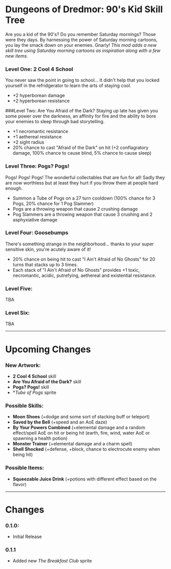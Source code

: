 Dungeons of Dredmor: 90's Kid Skill Tree
================================

Are you a kid of the 90's? Do you remember Saturday mornings? Those were they days. By harnessing the power of Saturday morning cartoons, you lay the smack down on your enemies. Gnarly! _This mod adds a new skill tree using Saturday morning cartoons as inspiration along with a few new items._

### Level One: 2 Cool 4 School
You never saw the point in going to school... It didn't help that you locked yourself in the refridgerator to learn the arts of staying cool.
* +2 hyperborean damage
* +2 hyperborean resistance

###Level Two: Are You Afraid of the Dark?
Staying up late has given you some power over the darkness, an affinity for fire and the ability to bore your enemies to sleep through bad storytelling.
* +1 necromantic resistance
* +1 aethereal resistance
* +2 sight radius
* 20% chance to cast "Afraid of the Dark" on hit (+2 conflagratory damage, 100% chance to cause blind, 5% chance to cause sleep)

### Level Three: Pogs? Pogs!
Pogs! Pogs! Pogs! The wonderful collectables that are fun for all! Sadly they are now worthless but at least they hurt if you throw them at people hard enough.
* Summon a Tube of Pogs on a 27 turn cooldown (100% chance for 3 Pogs, 20% chance for 1 Pog Slammer)
* Pogs are a throwing weapon that cause 2 crushing damage
* Pog Slammers are a throwing weapon that cause 3 crushing and 2 asphyxiative damage

### Level Four: Goosebumps
There's something strange in the neighborhood... thanks to your super sensitive skin, you're acutely aware of it!
* 20% chance on being hit to cast "I Ain't Afraid of No Ghosts" for 20 turns that stacks up to 3 times.
* Each stack of "I Ain't Afraid of No Ghosts" provides +1 toxic, necromantic, acidic, putrefying, aethereal and existential resistance.

### Level Five:
TBA

### Level Six:
TBA

---

Upcoming Changes
================================
### New Artwork:
* **2 Cool 4 School** skill
* **Are You Afraid of the Dark?** skill
* **Pogs? Pogs!** skill
* **Tube of Pogs* sprite

### Possible Skills:
* **Moon Shoes** (+dodge and some sort of stacking buff or teleport)
* **Saved by the Bell** (+speed and an AoE daze)
* **By Your Powers Combined** (+elemental damage and a random effect/spell AoE on hit or being hit (earth, fire, wind, water AoE or spawning a health potion)
* **Monster Trainer** (+elemental damage and a charm spell)
* **Shell Shocked** (+defense, +block, chance to electrocute enemy when being hit)

### Possible Items:
* **Squeezable Juice Drink** (+potions with different effect based on the flavor)

---

Changes
===========

### 0.1.0:
* Initial Release

### 0.1.1
* Added new *The Breakfast Club* sprite
